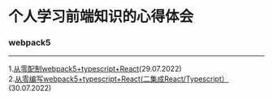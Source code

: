 # 个人学习前端知识的心得体会

### webpack5
_________________________________________________________________________________________________________
1.[从零配制webpack5+typescript+React](https://github.com/weimeng0910/blog/issues/2)(29.07.2022)<br/>
2.[从零编写webpack5+typescript+React(二集成React/Typescript）](https://github.com/weimeng0910/blog/issues/3)(30.07.2022)
